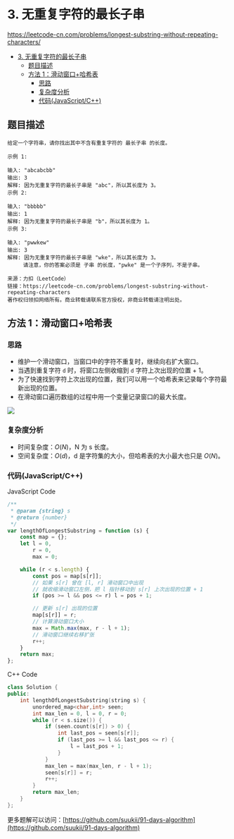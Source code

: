 # 3. 无重复字符的最长子串

https://leetcode-cn.com/problems/longest-substring-without-repeating-characters/

- [3. 无重复字符的最长子串](#3-无重复字符的最长子串)
  - [题目描述](#题目描述)
  - [方法 1：滑动窗口+哈希表](#方法-1滑动窗口哈希表)
    - [思路](#思路)
    - [复杂度分析](#复杂度分析)
    - [代码(JavaScript/C++)](#代码javascriptc)

## 题目描述

```
给定一个字符串，请你找出其中不含有重复字符的 最长子串 的长度。

示例 1:

输入: "abcabcbb"
输出: 3
解释: 因为无重复字符的最长子串是 "abc"，所以其长度为 3。
示例 2:

输入: "bbbbb"
输出: 1
解释: 因为无重复字符的最长子串是 "b"，所以其长度为 1。
示例 3:

输入: "pwwkew"
输出: 3
解释: 因为无重复字符的最长子串是 "wke"，所以其长度为 3。
     请注意，你的答案必须是 子串 的长度，"pwke" 是一个子序列，不是子串。

来源：力扣（LeetCode）
链接：https://leetcode-cn.com/problems/longest-substring-without-repeating-characters
著作权归领扣网络所有。商业转载请联系官方授权，非商业转载请注明出处。
```

## 方法 1：滑动窗口+哈希表

### 思路

-   维护一个滑动窗口，当窗口中的字符不重复时，继续向右扩大窗口。
-   当遇到重复字符 `d` 时，将窗口左侧收缩到 `d` 字符上次出现的位置 + 1。
-   为了快速找到字符上次出现的位置，我们可以用一个哈希表来记录每个字符最新出现的位置。
-   在滑动窗口遍历数组的过程中用一个变量记录窗口的最大长度。

![](https://cdn.jsdelivr.net/gh/suukii/91-days-algorithm/assets/3_0.png)

### 复杂度分析

-   时间复杂度：$O(N)$，N 为 s 长度。
-   空间复杂度：$O(d)$，d 是字符集的大小，但哈希表的大小最大也只是 $O(N)$。

### 代码(JavaScript/C++)

JavaScript Code

```js
/**
 * @param {string} s
 * @return {number}
 */
var lengthOfLongestSubstring = function (s) {
    const map = {};
    let l = 0,
        r = 0,
        max = 0;

    while (r < s.length) {
        const pos = map[s[r]];
        // 如果 s[r] 曾在 [l, r] 滑动窗口中出现
        // 就收缩滑动窗口左侧，把 l 指针移动到 s[r] 上次出现的位置 + 1
        if (pos >= l && pos <= r) l = pos + 1;

        // 更新 s[r] 出现的位置
        map[s[r]] = r;
        // 计算滑动窗口大小
        max = Math.max(max, r - l + 1);
        // 滑动窗口继续右移扩张
        r++;
    }
    return max;
};
```

C++ Code

```cpp
class Solution {
public:
    int lengthOfLongestSubstring(string s) {
        unordered_map<char,int> seen;
        int max_len = 0, l = 0, r = 0;
        while (r < s.size()) {
            if (seen.count(s[r]) > 0) {
                int last_pos = seen[s[r]];
                if (last_pos >= l && last_pos <= r) {
                    l = last_pos + 1;
                }
            }
            max_len = max(max_len, r - l + 1);
            seen[s[r]] = r;
            r++;
        }
        return max_len;
    }
};
```

更多题解可以访问：[https://github.com/suukii/91-days-algorithm](https://github.com/suukii/91-days-algorithm)